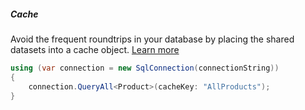 <h5 class="center code-title">Cache</h5>

Avoid the frequent roundtrips in your database by placing the shared datasets into a cache object. [Learn more](/feature/caching)

```csharp
using (var connection = new SqlConnection(connectionString))
{
    connection.QueryAll<Product>(cacheKey: "AllProducts");
}
```